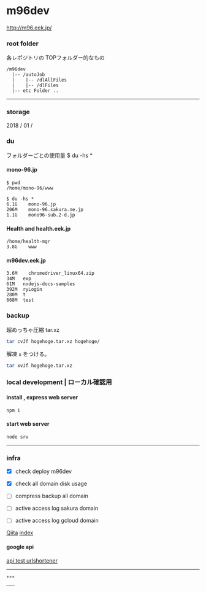 # m96dev
http://m96.eek.jp/

### root folder 
各レポジトリの TOPフォルダー的なもの
```
/m96dev
  |-- /autoJob
  |    |-- /dlAllFiles
  |    |-- /dlFiles
  |-- etc Folder ..
```
---

### storage
2018 / 01 /
### du
フォルダーごとの使用量
$ du -hs *
#### mono-96.jp 
```
$ pwd
/home/mono-96/www

$ du -hs *
6.1G	mono-96.jp
206M	mono-96.sakura.ne.jp
1.1G	mono96-sub.2-d.jp
```
#### Health and health.eek.jp
```
/home/health-mgr
3.8G	www
```
#### m96dev.eek.jp
```
3.6M	chromedriver_linux64.zip
34M   exp
61M	  nodejs-docs-samples
392M  ryLogin
280M  t
668M  test
```

### backup
超めっちゃ圧縮 tar.xz

```bash
tar cvJf hogehoge.tar.xz hogehoge/
```
解凍 `x` をつける。
```bash
tar xvJf hogehoge.tar.xz
```

### local development | ローカル確認用
#### install , express web server
`npm i`
#### start web server
`node srv`

---
### infra
- [x] check deploy m96dev
- [x] check all domain disk usage
- [ ] compress backup all domain
- [ ] active access log sakura domain
- [ ] active access log gcloud domain



[Qiita](http://qiita.com "Qiita")
[index](./index.html "index")
#### google api
[api test urlshortener ](./apiUrlShort.html "api urlshortener")

---
~~~~
***
___
